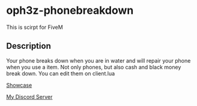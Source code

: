 # oph3z-phonebreakdown
This is scirpt for FiveM

## Description
Your phone breaks down when you are in water and will repair your phone when you use a item. Not only phones, but also cash and black money break down. You can edit them on client.lua

[Showcase](https://www.youtube.com/watch?v=5IK6HB6dpa4&feature=youtu.be)

[My Discord Server](https://discord.gg/pqMjS8TarW)
